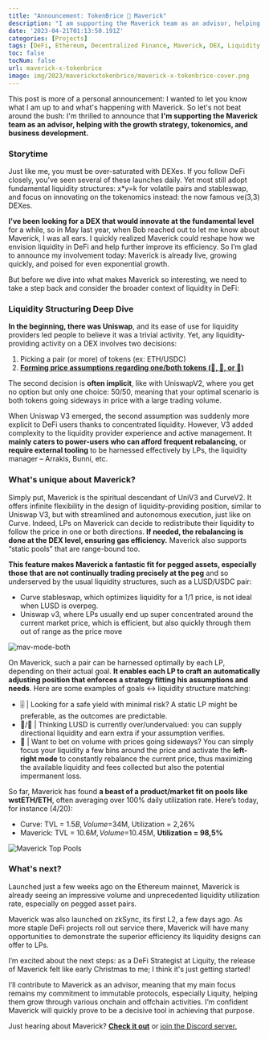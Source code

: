 ```yaml
---
title: "Announcement: TokenBrice 🤝 Maverick"
description: "I am supporting the Maverick team as an advisor, helping with the growth strategy, tokenomics, and BD."
date: '2023-04-21T01:13:50.191Z'
categories: [Projects]
tags: [DeFi, Ethereum, Decentralized Finance, Maverick, DEX, Liquidity Management, Liquidity Shaping, Concentrated Liquidity]
toc: false
tocNum: false
url: maverick-x-tokenbrice
image: img/2023/maverickxtokenbrice/maverick-x-tokenbrice-cover.png
---
```


This post is more of a personal announcement: I wanted to let you know what I am up to and what's happening with Maverick. So let's not beat around the bush: I'm thrilled to announce that **I'm supporting the Maverick team as an advisor, helping with the growth strategy, tokenomics, and business development.**

### Storytime

Just like me, you must be over-saturated with DEXes. If you follow DeFi closely, you've seen several of these launches daily. Yet most still adopt fundamental liquidity structures: x\*y=k for volatile pairs and stableswap, and focus on innovating on the tokenomics instead: the now famous ve(3,3) DEXes.

**I've been looking for a DEX that would innovate at the fundamental level** for a while, so in May last year, when Bob reached out to let me know about Maverick, I was all ears. I quickly realized Maverick could reshape how we envision liquidity in DeFi and help further improve its efficiency. So I’m glad to announce my involvement today: Maverick is already live, growing quickly, and poised for even exponential growth.

But before we dive into what makes Maverick so interesting, we need to take a step back and consider the broader context of liquidity in DeFi:


### Liquidity Structuring Deep Dive

**In the beginning, there was Uniswap**, and its ease of use for liquidity providers led people to believe it was a trivial activity. Yet, any liquidity-providing activity on a DEX involves two decisions:

1. Picking a pair (or more) of tokens (ex: ETH/USDC)
2. **<span style="text-decoration:underline;">Forming price assumptions regarding one/both tokens (🐂, 🐻, or 🦀)</span>**

The second decision is **often implicit**, like with UniswapV2, where you get no option but only one choice: 50/50, meaning that your optimal scenario is both tokens going sideways in price with a large trading volume.

When Uniswap V3 emerged, the second assumption was suddenly more explicit to DeFi users thanks to concentrated liquidity. However, V3 added complexity to the liquidity provider experience and active management. It **mainly caters to power-users who can afford frequent rebalancing**, or **require external tooling** to be harnessed effectively by LPs, the liquidity manager – Arrakis, Bunni, etc.


### What's unique about Maverick?

Simply put, Maverick is the spiritual descendant of UniV3 and CurveV2. It offers infinite flexibility in the design of liquidity-providing position, similar to Uniswap V3, but with streamlined and autonomous execution, just like on Curve. Indeed, LPs on Maverick can decide to redistribute their liquidity to follow the price in one or both directions. **If needed, the rebalancing is done at the DEX level, ensuring gas efficiency.** Maverick also supports “static pools” that are range-bound too.

**This feature makes Maverick a fantastic fit for pegged assets, especially those that are not continually trading precisely at the peg** and so underserved by the usual liquidity structures, such as a LUSD/USDC pair:

* Curve stableswap, which optimizes liquidity for a 1/1 price, is not ideal when LUSD is overpeg.
* Uniswap v3, where LPs usually end up super concentrated around the current market price, which is efficient, but also quickly through them out of range as the price move

![mav-mode-both](img/2023/maverickxtokenbrice/mav-both.gif "Maverick both mode, where the liquidity follow the price left and right")

On Maverick, such a pair can be harnessed optimally by each LP, depending on their actual goal. **It enables each LP to craft an automatically adjusting position that enforces a strategy fitting his assumptions and needs**. Here are some examples of goals &lt;-> liquidity structure matching:

* 🎚️ | Looking for a safe yield with minimal risk? A static LP might be preferable, as the outcomes are predictable.
* 🐂/🐻 | Thinking LUSD is currently over/undervalued: you can supply directional liquidity and earn extra if your assumption verifies.
* 🦀 | Want to bet on volume with prices going sideways? You can simply focus your liquidity a few bins around the price and activate the **left-right mode** to constantly rebalance the current price, thus maximizing the available liquidity and fees collected but also the potential impermanent loss.

So far, Maverick has found **a beast of a product/market fit on pools like wstETH/ETH**, often averaging over 100% daily utilization rate. Here’s today, for instance (4/20):

* Curve: TVL = $1.5B, Volume =$34M, Utilization = 2,26%
* Maverick: TVL = $10.6M, Volume =$10.45M, **Utilization = 98,5%** 

![Maverick Top Pools](img/2023/maverickxtokenbrice/mav-pools.png "Top pools on Maverick today (4/20/23)")


### What's next?

Launched just a few weeks ago on the Ethereum mainnet, Maverick is already seeing an impressive volume and unprecedented liquidity utilization rate, especially on pegged asset pairs.

Maverick was also launched on zkSync, its first L2, a few days ago. As more staple DeFi projects roll out service there, Maverick will have many opportunities to demonstrate the superior efficiency its liquidity designs can offer to LPs.

I’m excited about the next steps: as a DeFi Strategist at Liquity, the release of Maverick felt like early Christmas to me; I think it's just getting started! 

I’ll contribute to Maverick as an advisor, meaning that my main focus remains my commitment to immutable protocols, especially Liquity, helping them grow through various onchain and offchain activities. I’m confident Maverick will quickly prove to be a decisive tool in achieving that purpose.

Just hearing about Maverick? **[Check it out](https://mav.xyz/)** or [join the Discord server.](https://discord.gg/mavprotocol)
